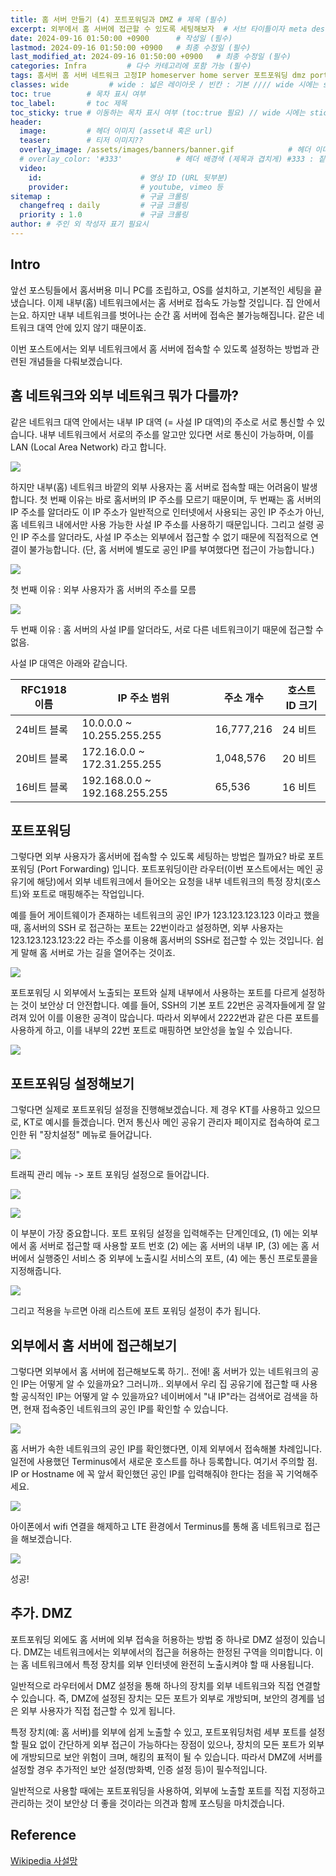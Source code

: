 ```yaml
---
title: 홈 서버 만들기 (4) 포트포워딩과 DMZ # 제목 (필수)
excerpt: 외부에서 홈 서버에 접근할 수 있도록 세팅해보자  # 서브 타이틀이자 meta description (필수)
date: 2024-09-16 01:50:00 +0900      # 작성일 (필수)
lastmod: 2024-09-16 01:50:00 +0900   # 최종 수정일 (필수)
last_modified_at: 2024-09-16 01:50:00 +0900   # 최종 수정일 (필수)
categories: Infra         # 다수 카테고리에 포함 가능 (필수)
tags: 홈서버 홈 서버 네트워크 고정IP homeserver home server 포트포워딩 dmz portforwarding                     # 태그 복수개 가능 (필수)
classes: wide         # wide : 넓은 레이아웃 / 빈칸 : 기본 //// wide 시에는 sticky toc 불가
toc: true        # 목차 표시 여부
toc_label:       # toc 제목
toc_sticky: true # 이동하는 목차 표시 여부 (toc:true 필요) // wide 시에는 sticky toc 불가
header: 
  image:         # 헤더 이미지 (asset내 혹은 url)
  teaser:        # 티저 이미지??
  overlay_image: /assets/images/banners/banner.gif            # 헤더 이미지 (제목과 겹치게)
  # overlay_color: '#333'            # 헤더 배경색 (제목과 겹치게) #333 : 짙은 회색 (필수)
  video:
    id:                      # 영상 ID (URL 뒷부분)
    provider:                # youtube, vimeo 등
sitemap :                    # 구글 크롤링
  changefreq : daily         # 구글 크롤링
  priority : 1.0             # 구글 크롤링
author: # 주인 외 작성자 표기 필요시
---
```

<!--postNo: 20240916_001-->


## Intro  

앞선 포스팅들에서 홈서버용 미니 PC를 조립하고, OS를 설치하고, 기본적인 세팅을 끝냈습니다. 이제 내부(홈) 네트워크에서는 홈 서버로 접속도 가능할 것입니다. 집 안에서는요. 하지만 내부 네트워크를 벗어나는 순간 홈 서버에 접속은 불가능해집니다. 같은 네트워크 대역 안에 있지 않기 때문이죠.  

이번 포스트에서는 외부 네트워크에서 홈 서버에 접속할 수 있도록 설정하는 방법과 관련된 개념들을 다뤄보겠습니다.  

## 홈 네트워크와 외부 네트워크 뭐가 다를까?  

같은 네트워크 대역 안에서는 내부 IP 대역 (= 사설 IP 대역)의 주소로 서로 통신할 수 있습니다. 내부 네트워크에서 서로의 주소를 알고만 있다면 서로 통신이 가능하며, 이를 LAN (Local Area Network) 라고 합니다.  

![](/assets/images/20240916_001_001.jpeg)  

하지만 내부(홈) 네트워크 바깥의 외부 사용자는 홈 서버로 접속할 때는 어려움이 발생합니다. 첫 번째 이유는 바로 홈서버의 IP 주소를 모르기 때문이며, 두 번째는 홈 서버의 IP 주소를 알더라도 이 IP 주소가 일반적으로 인터넷에서 사용되는 공인 IP 주소가 아닌, 홈 네트워크 내에서만 사용 가능한 사설 IP 주소를 사용하기 때문입니다. 그리고 설령 공인 IP 주소를 알더라도, 사설 IP 주소는 외부에서 접근할 수 없기 때문에 직접적으로 연결이 불가능합니다. (단, 홈 서버에 별도로 공인 IP를 부여했다면 접근이 가능합니다.)  

![](/assets/images/20240916_001_002.jpeg)  

첫 번째 이유 : 외부 사용자가 홈 서버의 주소를 모름  

![](/assets/images/20240916_001_003.jpeg)  

두 번째 이유 : 홈 서버의 사설 IP를 알더라도, 서로 다른 네트워크이기 때문에 접근할 수 없음.  

사설 IP 대역은 아래와 같습니다.  

| RFC1918 이름 | IP 주소 범위                      | 주소 개수      | 호스트 ID 크기 |
| ----------- | ----------------------------- | ---------- | --------- |
| 24비트 블록     | 10.0.0.0 ~ 10.255.255.255     | 16,777,216 | 24 비트     |
| 20비트 블록     | 172.16.0.0 ~ 172.31.255.255   | 1,048,576  | 20 비트     |
| 16비트 블록     | 192.168.0.0 ~ 192.168.255.255 | 65,536     | 16 비트     |

## 포트포워딩  

그렇다면 외부 사용자가 홈서버에 접속할 수 있도록 세팅하는 방법은 뭘까요? 바로 포트 포워딩 (Port Forwarding) 입니다. 포트포워딩이란 라우터(이번 포스트에서는 메인 공유기에 해당)에서 외부 네트워크에서 들어오는 요청을 내부 네트워크의 특정 장치(호스트)와 포트로 매핑해주는 작업입니다.  

예를 들어 게이트웨이가 존재하는 네트워크의 공인 IP가 123.123.123.123 이라고 했을 때, 홈서버의 SSH 로 접근하는 포트는 22번이라고 설정하면, 외부 사용자는 123.123.123.123:22 라는 주소를 이용해 홈서버의 SSH로 접근할 수 있는 것입니다. 쉽게 말해 홈 서버로 가는 길을 열어주는 것이죠.  

![](/assets/images/20240916_001_004.jpeg)  

포트포워딩 시 외부에서 노출되는 포트와 실제 내부에서 사용하는 포트를 다르게 설정하는 것이 보안상 더 안전합니다. 예를 들어, SSH의 기본 포트 22번은 공격자들에게 잘 알려져 있어 이를 이용한 공격이 많습니다. 따라서 외부에서 2222번과 같은 다른 포트를 사용하게 하고, 이를 내부의 22번 포트로 매핑하면 보안성을 높일 수 있습니다.  

![](/assets/images/20240916_001_005.jpeg)  


## 포트포워딩 설정해보기  

그렇다면 실제로 포트포워딩 설정을 진행해보겠습니다. 제 경우 KT를 사용하고 있으므로, KT로 예시를 들겠습니다. 먼저 통신사 메인 공유기 관리자 페이지로 접속하여 로그인한 뒤 "장치설정" 메뉴로 들어갑니다.  

![](/assets/images/20240916_001_006.jpeg)  

트래픽 관리 메뉴 -> 포트 포워딩 설정으로 들어갑니다.  

![](/assets/images/20240916_001_007.jpeg)  

![](/assets/images/20240916_001_008.jpeg)  

이 부분이 가장 중요합니다. 포트 포워딩 설정을 입력해주는 단계인데요, (1) 에는 외부에서 홈 서버로 접근할 때 사용할 포트 번호 (2) 에는 홈 서버의 내부 IP, (3) 에는 홈 서버에서 실행중인 서비스 중 외부에 노출시킬 서비스의 포트, (4) 에는 통신 프로토콜을 지정해줍니다.  

![](/assets/images/20240916_001_009.jpeg)  

그리고 적용을 누르면 아래 리스트에 포트 포워딩 설정이 추가 됩니다.  

## 외부에서 홈 서버에 접근해보기  

그렇다면 외부에서 홈 서버에 접근해보도록 하기.. 전에! 홈 서버가 있는 네트워크의 공인 IP는 어떻게 알 수 있을까요? 그러니까.. 외부에서 우리 집 공유기에 접근할 때 사용할 공식적인 IP는 어떻게 알 수 있을까요? 네이버에서 "내 IP"라는 검색어로 검색을 하면, 현재 접속중인 네트워크의 공인 IP를 확인할 수 있습니다.  

![](/assets/images/20240916_001_010.jpeg)  

홈 서버가 속한 네트워크의 공인 IP를 확인했다면, 이제 외부에서 접속해볼 차례입니다. 일전에 사용했던 Terminus에서 새로운 호스트를 하나 등록합니다. 여기서 주의할 점. IP or Hostname 에 꼭 앞서 확인했던 공인 IP를 입력해줘야 한다는 점을 꼭 기억해주세요.  

![](/assets/images/20240916_001_011.jpeg)  

아이폰에서 wifi 연결을 해제하고 LTE 환경에서 Terminus를 통해 홈 네트워크로 접근을 해보겠습니다.  

![](/assets/images/20240916_001_012.jpeg)  

성공!  

## 추가. DMZ  

포트포워딩 외에도 홈 서버에 외부 접속을 허용하는 방법 중 하나로 DMZ 설정이 있습니다. DMZ는 네트워크에서는 외부에서의 접근을 허용하는 한정된 구역을 의미합니다. 이는 홈 네트워크에서 특정 장치를 외부 인터넷에 완전히 노출시켜야 할 때 사용됩니다.  

일반적으로 라우터에서 DMZ 설정을 통해 하나의 장치를 외부 네트워크와 직접 연결할 수 있습니다. 즉, DMZ에 설정된 장치는 모든 포트가 외부로 개방되며, 보안의 경계를 넘은 외부 사용자가 직접 접근할 수 있게 됩니다.  

특정 장치(예: 홈 서버)를 외부에 쉽게 노출할 수 있고, 포트포워딩처럼 세부 포트를 설정할 필요 없이 간단하게 외부 접근이 가능하다는 장점이 있으나, 장치의 모든 포트가 외부에 개방되므로 보안 위험이 크며, 해킹의 표적이 될 수 있습니다. 따라서 DMZ에 서버를 설정할 경우 추가적인 보안 설정(방화벽, 인증 설정 등)이 필수적입니다.  

일반적으로 사용할 때에는 포트포워딩을 사용하여, 외부에 노출할 포트를 직접 지정하고 관리하는 것이 보안상 더 좋을 것이라는 의견과 함께 포스팅을 마치겠습니다.  

## Reference  

[Wikipedia 사설망](https://ko.wikipedia.org/wiki/%EC%82%AC%EC%84%A4%EB%A7%9D)  
